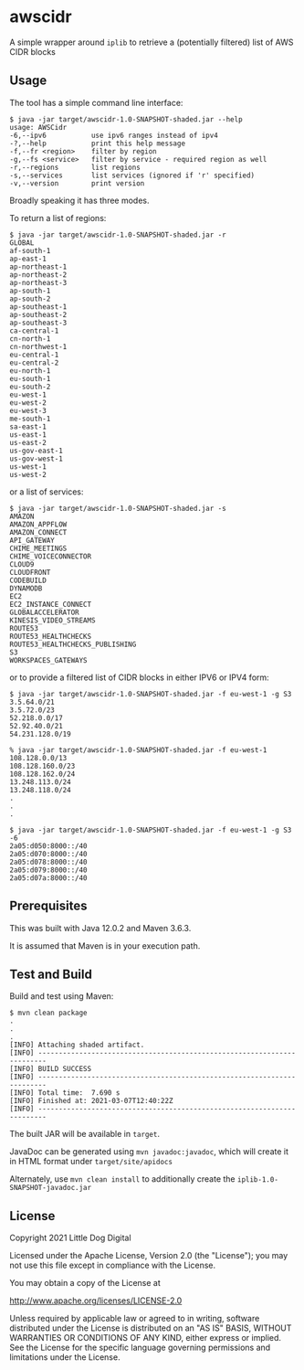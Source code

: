 # awscidr

A simple wrapper around `iplib` to retrieve a (potentially filtered) list of AWS CIDR blocks

## Usage

The tool has a simple command line interface:

```shell
$ java -jar target/awscidr-1.0-SNAPSHOT-shaded.jar --help
usage: AWSCidr
-6,--ipv6           use ipv6 ranges instead of ipv4
-?,--help           print this help message
-f,--fr <region>    filter by region
-g,--fs <service>   filter by service - required region as well
-r,--regions        list regions
-s,--services       list services (ignored if 'r' specified)
-v,--version        print version
```

Broadly speaking it has three modes. 

To return a list of regions:
```shell
$ java -jar target/awscidr-1.0-SNAPSHOT-shaded.jar -r                
GLOBAL
af-south-1
ap-east-1
ap-northeast-1
ap-northeast-2
ap-northeast-3
ap-south-1
ap-south-2
ap-southeast-1
ap-southeast-2
ap-southeast-3
ca-central-1
cn-north-1
cn-northwest-1
eu-central-1
eu-central-2
eu-north-1
eu-south-1
eu-south-2
eu-west-1
eu-west-2
eu-west-3
me-south-1
sa-east-1
us-east-1
us-east-2
us-gov-east-1
us-gov-west-1
us-west-1
us-west-2
```

or a list of services:

```shell
$ java -jar target/awscidr-1.0-SNAPSHOT-shaded.jar -s
AMAZON
AMAZON_APPFLOW
AMAZON_CONNECT
API_GATEWAY
CHIME_MEETINGS
CHIME_VOICECONNECTOR
CLOUD9
CLOUDFRONT
CODEBUILD
DYNAMODB
EC2
EC2_INSTANCE_CONNECT
GLOBALACCELERATOR
KINESIS_VIDEO_STREAMS
ROUTE53
ROUTE53_HEALTHCHECKS
ROUTE53_HEALTHCHECKS_PUBLISHING
S3
WORKSPACES_GATEWAYS
```

or to provide a filtered list of CIDR blocks in either IPV6 or IPV4 form:

```shell
$ java -jar target/awscidr-1.0-SNAPSHOT-shaded.jar -f eu-west-1 -g S3
3.5.64.0/21
3.5.72.0/23
52.218.0.0/17
52.92.40.0/21
54.231.128.0/19

% java -jar target/awscidr-1.0-SNAPSHOT-shaded.jar -f eu-west-1      
108.128.0.0/13
108.128.160.0/23
108.128.162.0/24
13.248.113.0/24
13.248.118.0/24
.
.
.

$ java -jar target/awscidr-1.0-SNAPSHOT-shaded.jar -f eu-west-1 -g S3 -6
2a05:d050:8000::/40
2a05:d070:8000::/40
2a05:d078:8000::/40
2a05:d079:8000::/40
2a05:d07a:8000::/40
```

## Prerequisites
This was built with Java 12.0.2 and Maven 3.6.3.

It is assumed that Maven is in your execution path.

## Test and Build

Build and test using Maven:

```
$ mvn clean package
.
.
.
[INFO] Attaching shaded artifact.
[INFO] ------------------------------------------------------------------------
[INFO] BUILD SUCCESS
[INFO] ------------------------------------------------------------------------
[INFO] Total time:  7.690 s
[INFO] Finished at: 2021-03-07T12:40:22Z
[INFO] ------------------------------------------------------------------------
```

The built JAR will be available in `target`.

JavaDoc can be generated using `mvn javadoc:javadoc`, which will create it in HTML format under `target/site/apidocs`

Alternately, use `mvn clean install` to additionally create the `iplib-1.0-SNAPSHOT-javadoc.jar`

## License

Copyright 2021 Little Dog Digital

Licensed under the Apache License, Version 2.0 (the "License"); you may not use this file except in compliance with the License.

You may obtain a copy of the License at

http://www.apache.org/licenses/LICENSE-2.0

Unless required by applicable law or agreed to in writing, software distributed under the License is distributed on an "AS IS" BASIS, WITHOUT WARRANTIES OR CONDITIONS OF ANY KIND, either express or implied. See the License for the specific language governing permissions and limitations under the License.

